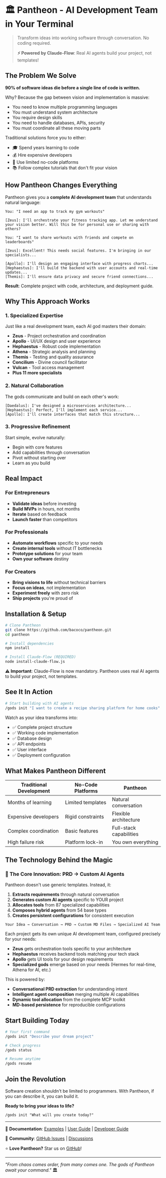 # 🏛️ Pantheon - AI Development Team in Your Terminal

> Transform ideas into working software through conversation. No coding required.
> 
> **⚡ Powered by Claude-Flow**: Real AI agents build your project, not templates!

## The Problem We Solve

**90% of software ideas die before a single line of code is written.**

Why? Because the gap between vision and implementation is massive:
- You need to know multiple programming languages
- You must understand system architecture
- You require design skills
- You need to handle databases, APIs, security
- You must coordinate all these moving parts

Traditional solutions force you to either:
- 🎓 Spend years learning to code
- 💰 Hire expensive developers
- 🤖 Use limited no-code platforms
- 📚 Follow complex tutorials that don't fit your vision

## How Pantheon Changes Everything

Pantheon gives you a **complete AI development team** that understands natural language:

```
You: "I need an app to track my gym workouts"

[Zeus]: I'll orchestrate your fitness tracking app. Let me understand 
your vision better. Will this be for personal use or sharing with others?

You: "I want to share workouts with friends and compete on leaderboards"

[Zeus]: Excellent! This needs social features. I'm bringing in our 
specialists...

[Apollo]: I'll design an engaging interface with progress charts...
[Hephaestus]: I'll build the backend with user accounts and real-time updates...
[Themis]: I'll ensure data privacy and secure friend connections...
```

**Result**: Complete project with code, architecture, and deployment guide.

## Why This Approach Works

### 1. **Specialized Expertise**
Just like a real development team, each AI god masters their domain:
- **Zeus** - Project orchestration and coordination
- **Apollo** - UI/UX design and user experience
- **Hephaestus** - Robust code implementation
- **Athena** - Strategic analysis and planning
- **Themis** - Testing and quality assurance
- **Concilium** - Divine council facilitator
- **Vulcan** - Tool access management
- **Plus 11 more specialists**

### 2. **Natural Collaboration**
The gods communicate and build on each other's work:
```
[Daedalus]: I've designed a microservices architecture...
[Hephaestus]: Perfect, I'll implement each service...
[Apollo]: I'll create interfaces that match this structure...
```

### 3. **Progressive Refinement**
Start simple, evolve naturally:
- Begin with core features
- Add capabilities through conversation
- Pivot without starting over
- Learn as you build

## Real Impact

### For Entrepreneurs
- **Validate ideas** before investing
- **Build MVPs** in hours, not months
- **Iterate** based on feedback
- **Launch faster** than competitors

### For Professionals
- **Automate workflows** specific to your needs
- **Create internal tools** without IT bottlenecks
- **Prototype solutions** for your team
- **Own your software** destiny

### For Creators
- **Bring visions to life** without technical barriers
- **Focus on ideas**, not implementation
- **Experiment freely** with zero risk
- **Ship projects** you're proud of

## Installation & Setup

```bash
# Clone Pantheon
git clone https://github.com/bacoco/pantheon.git
cd pantheon

# Install dependencies
npm install

# Install Claude-Flow (REQUIRED)
node install-claude-flow.js
```

**⚠️ Important**: Claude-Flow is now mandatory. Pantheon uses real AI agents to build your project, not templates.

## See It In Action

```bash
# Start building with AI agents
/gods init "I want to create a recipe sharing platform for home cooks"
```

Watch as your idea transforms into:
- ✅ Complete project structure
- ✅ Working code implementation
- ✅ Database design
- ✅ API endpoints
- ✅ User interface
- ✅ Deployment configuration

## What Makes Pantheon Different

| Traditional Development | No-Code Platforms | **Pantheon** |
|------------------------|-------------------|--------------|
| Months of learning | Limited templates | Natural conversation |
| Expensive developers | Rigid constraints | Flexible architecture |
| Complex coordination | Basic features | Full-stack capabilities |
| High failure risk | Platform lock-in | You own everything |

## The Technology Behind the Magic

### 🚀 The Core Innovation: PRD → Custom AI Agents

Pantheon doesn't use generic templates. Instead, it:

1. **Extracts requirements** through natural conversation
2. **Generates custom AI agents** specific to YOUR project
3. **Allocates tools** from 87 specialized capabilities
4. **Composes hybrid agents** from 54 base types
5. **Creates persistent configurations** for consistent execution

```
Your Idea → Conversation → PRD → Custom MD Files → Specialized AI Team
```

Each project gets its own unique AI development team, configured precisely for your needs:
- **Zeus** gets orchestration tools specific to your architecture
- **Hephaestus** receives backend tools matching your tech stack
- **Apollo** gets UI tools for your design requirements
- **Specialized gods** emerge based on your needs (Hermes for real-time, Athena for AI, etc.)

This is powered by:
- **Conversational PRD extraction** for understanding intent
- **Intelligent agent composition** merging multiple AI capabilities
- **Dynamic tool allocation** from the complete MCP toolkit
- **MD-based persistence** for reproducible configurations

## Start Building Today

```bash
# Your first command
/gods init "Describe your dream project"

# Check progress
/gods status

# Resume anytime
/gods resume
```

## Join the Revolution

Software creation shouldn't be limited to programmers. With Pantheon, if you can describe it, you can build it.

**Ready to bring your ideas to life?**

```
/gods init "What will you create today?"
```

---

📖 **Documentation**: [Examples](docs/EXAMPLES.md) | [User Guide](docs/USER_GUIDE.md) | [Developer Guide](docs/DEVELOPER_GUIDE.md)

🤝 **Community**: [GitHub Issues](https://github.com/bacoco/pantheon/issues) | [Discussions](https://github.com/bacoco/pantheon/discussions)

⭐ **Love Pantheon?** Star us on [GitHub](https://github.com/bacoco/pantheon)!

---

*"From chaos comes order, from many comes one. The gods of Pantheon await your command."* 🏛️